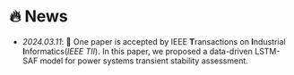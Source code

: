# 🔥 News


- *2024.03.11*: 🎉 One paper is accepted by IEEE **T**ransactions on **I**ndustrial **I**nformatics(*IEEE TII*). In this paper, we proposed a data-driven LSTM-SAF model for power systems transient stability assessment. 